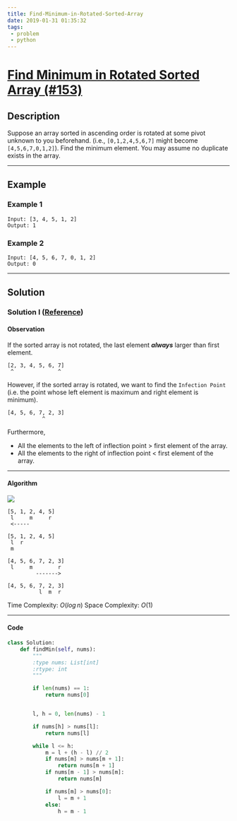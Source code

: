 ```yaml
---
title: Find-Minimum-in-Rotated-Sorted-Array
date: 2019-01-31 01:35:32
tags:
 - problem
 - python
---
```

# [Find Minimum in Rotated Sorted Array (#153)](https://leetcode.com/problems/find-minimum-in-rotated-sorted-array/)

## Description

Suppose an array sorted in ascending order is rotated at some pivot unknown to you beforehand.
(i.e.,  `[0,1,2,4,5,6,7]` might become  `[4,5,6,7,0,1,2]`).
Find the minimum element.
You may assume no duplicate exists in the array.

---

## Example

### Example 1

```
Input: [3, 4, 5, 1, 2]
Output: 1
```

### Example 2

```
Input: [4, 5, 6, 7, 0, 1, 2]
Output: 0
```

---

<!--more-->

## Solution

### Solution I ([Reference](https://leetcode.com/articles/find-minimum-in-rotated-sorted-array/))

#### Observation

If the sorted array is not rotated, the last element ***always*** larger than first element.

```
[2, 3, 4, 5, 6, 7]
 ^              ^
```

However, if the sorted array is rotated, we want to find the `Infection Point` (i.e. the point whose left element is maximum and right element is minimum).
```
[4, 5, 6, 7, 2, 3]
           ^
```

Furthermore,

- All the elements to the left of inflection point > first element of the array.
- All the elements to the right of inflection point < first element of the array.

---

#### Algorithm

![](https://i.imgur.com/goTfIbm.png)


```
[5, 1, 2, 4, 5]
 l     m     r
 <-----

[5, 1, 2, 4, 5]
 l  r
 m
```

```
[4, 5, 6, 7, 2, 3]
 l     m        r
         ------->

[4, 5, 6, 7, 2, 3]
          l  m  r
```

Time Complexity: $O(log\,n)$
Space Complexity: $O(1)$

---

#### Code

```python
class Solution:
    def findMin(self, nums):
        """
        :type nums: List[int]
        :rtype: int
        """

        if len(nums) == 1:
            return nums[0]


        l, h = 0, len(nums) - 1

        if nums[h] > nums[l]:
            return nums[l]

        while l <= h:
            m = l + (h - l) // 2
            if nums[m] > nums[m + 1]:
                return nums[m + 1]
            if nums[m - 1] > nums[m]:
                return nums[m]

            if nums[m] > nums[0]:
                l = m + 1
            else:
                h = m - 1
```
